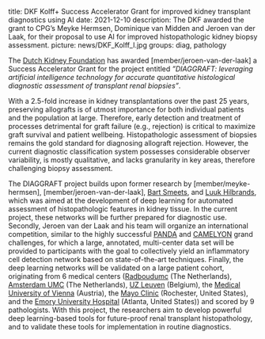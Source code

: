 title: DKF Kolff+ Success Accelerator Grant for improved kidney transplant diagnostics using AI
date: 2021-12-10
description: The DKF awarded the grant to CPG’s Meyke Hermsen, Dominique van Midden and Jeroen van der Laak, for their proposal to use AI for improved histopathologic kidney biopsy assessment. 
picture: news/DKF_Kolff_I.jpg
groups: diag, pathology

The [Dutch Kidney Foundation]( https://nierstichting.nl/) has awarded [member/jeroen-van-der-laak] a Success Accelerator Grant for the project entitled *”DIAGGRAFT: leveraging artificial intelligence technology for accurate quantitative histological diagnostic assessment of transplant renal biopsies”*. 

With a 2.5-fold increase in kidney transplantations over the past 25 years, preserving allografts is of utmost importance for both individual patients and the population at large. Therefore, early detection and treatment of processes detrimental for graft failure (e.g., rejection) is critical to maximize graft survival and patient wellbeing. Histopathologic assessment of biopsies remains the gold standard for diagnosing allograft rejection. However, the current diagnostic classification system possesses considerable observer variability, is mostly qualitative, and lacks granularity in key areas, therefore challenging biopsy assessment. 

The DIAGGRAFT project builds upon former research by [member/meyke-hermsen], [member/jeroen-van-der-laak], [Bart Smeets]( https://www.radboudumc.nl/personen/bart-smeets), and [Luuk Hilbrands]( https://www.radboudumc.nl/personen/luuk-hilbrands), which was aimed at the development of deep learning for automated assessment of histopathologic features in kidney tissue. In the current project, these networks will be further prepared for diagnostic use. Secondly, Jeroen van der Laak and his team will organize an international competition, similar to the highly successful [PANDA](https://panda.grand-challenge.org/) and [CAMELYON](https://camelyon17.grand-challenge.org/) grand challenges, for which a large, annotated, multi-center data set will be provided to participants with the goal to collectively yield an inflammatory cell detection network based on state-of-the-art techniques. Finally, the deep learning networks will be validated on a large patient cohort, originating from 6 medical centers ([Radboudumc](https://www.radboudumc.nl/patientenzorg) (The Netherlands), [Amsterdam UMC](https://www.amc.nl/web/home.htm) (The Netherlands), [UZ Leuven](https://www.uzleuven.be/en) (Belgium), the [Medical University of Vienna](https://www.meduniwien.ac.at/web/en/) (Austria), the [Mayo Clinic](https://www.mayoclinic.org/) (Rochester, United States), and the [Emory University Hospital]( https://med.emory.edu/) (Atlanta, United States)) and scored by 9 pathologists. With this project, the researchers aim to develop powerful deep learning-based tools for future-proof renal transplant histopathology, and to validate these tools for implementation in routine diagnostics.
